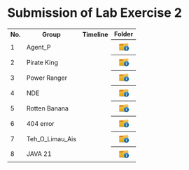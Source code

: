 # Submission of Lab Exercise 2

<table>
  <tr>
    <th>No.</th>
    <th>Group</th>
    <th>Timeline</th>
    <th>Folder</th>
  </tr>
  <tr>
    <td>1</td>
    <td>Agent_P</td>
    <td></td>
    <th><a href="submissions/lab2/AgentP" ><img src="../../project/images/folder.png" width="24px" height="24px"></a></th>
  </tr>
  <tr>
    <td>2</td>
    <td>Pirate King</td>
    <td></td>
    <th><a href="submissions/lab2" ><img src="../../project/images/folder.png" width="24px" height="24px"></a></th>
  </tr>
   <tr>
    <td>3</td>
    <td>Power Ranger</td>
    <td></td>
    <th><a href="submissions/lab2" ><img src="../../project/images/folder.png" width="24px" height="24px"></a></th>
  </tr>
  <tr>
    <td>4</td>
    <td>NDE</td>
    <td></td>
    <th><a href="submissions/lab2" ><img src="../../project/images/folder.png" width="24px" height="24px"></a></th>
  </tr>
  <tr>
    <td>5</td>
    <td>Rotten Banana</td>
    <td></td>
    <th><a href="submissions/lab2/Rotten Banana" ><img src="../../project/images/folder.png" width="24px" height="24px"></a></th>
  </tr>
    <tr>
    <td>6</td>
    <td>404 error</td>
    <td></td>
    <th><a href="submissions/lab2/404 error" ><img src="../../project/images/folder.png" width="24px" height="24px"></a></th>
  </tr>
  <tr>
    <td>7</td>
    <td>Teh_O_Limau_Ais</td>
    <td></td>
    <th><a href="submissions/lab2/Teh_O_Limau_Ais" ><img src="../../project/images/folder.png" width="24px" height="24px"></a></th>
  </tr>
  <tr>
    <td>8</td>
    <td>JAVA 21</td>
    <td></td>
    <th><a href="submissions/lab2/Teh_O_Limau_Ais" ><img src="../../project/images/folder.png" width="24px" height="24px"></a></th>
  </tr>
</table>
